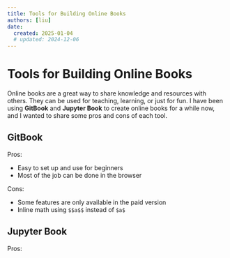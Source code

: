 ```yaml
---
title: Tools for Building Online Books
authors: [liu]
date:
  created: 2025-01-04
  # updated: 2024-12-06
---
```


# Tools for Building Online Books

Online books are a great way to share knowledge and resources with others. They can be used for teaching, learning, or just for fun. I have been using **GitBook** and **Jupyter Book** to create online books for a while now, and I wanted to share some pros and cons of each tool.

<!-- more -->

## GitBook

Pros:
- Easy to set up and use for beginners
- Most of the job can be done in the browser

Cons:
- Some features are only available in the paid version
- Inline math using `$$a$$` instead of `$a$`

## Jupyter Book

Pros:
